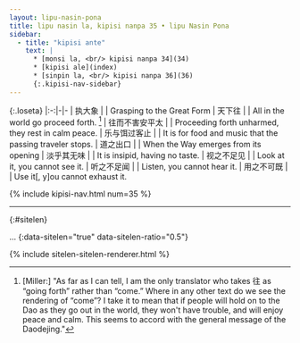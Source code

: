 ```yaml
---
layout: lipu-nasin-pona
title: lipu nasin la, kipisi nanpa 35 • lipu Nasin Pona
sidebar:
  - title: "kipisi ante"
    text: |
      * [monsi la, <br/> kipisi nanpa 34](34)
      * [kipisi ale](index)
      * [sinpin la, <br/> kipisi nanpa 36](36)
      {:.kipisi-nav-sidebar}
---
```


{:.loseta}
|:-:|-|-
| 执大象               |  | Grasping to the Great Form
| 天下往               |  | All in the world go proceed forth. [^1]
| 往而不害<wbr/>安平太 |  | Proceeding forth unharmed, they rest in calm peace.
| 乐与饵<wbr/>过客止   |  | It is for food and music that the passing traveler stops.
| 道之出口             |  | When the Way emerges from its opening
| 淡乎<wbr/>其无味     |  | It is insipid, having no taste.
| 视之<wbr/>不足见     |  | Look at it, you cannot see it.
| 听之<wbr/>不足闻     |  | Listen, you cannot hear it.
| 用之<wbr/>不可既     |  | Use it[, y]ou cannot exhaust it.

[^1]: [Miller:] "As far as I can tell, I am the only translator who takes 往 as “going forth” rather than “come.” Where in any other text do we see the rendering of “come”? I take it to mean that if people will hold on to the Dao as they go out in the world, they won't have trouble, and will enjoy peace and calm. This seems to accord with the general message of the Daodejing."

{% include kipisi-nav.html num=35 %}

-------
{:#sitelen}

...
{:data-sitelen="true" data-sitelen-ratio="0.5"}

{% include sitelen-sitelen-renderer.html %}
